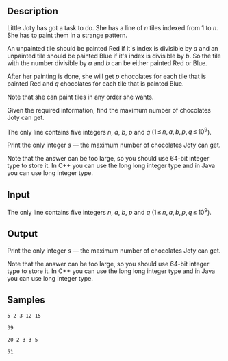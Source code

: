 ## Description

<div><p>Little Joty has got a task to do. She has a line of <span class="tex-span"><i>n</i></span> tiles indexed from <span class="tex-span">1</span> to <span class="tex-span"><i>n</i></span>. She has to paint them in a strange pattern.</p><p>An unpainted tile should be painted Red if it's index is divisible by <span class="tex-span"><i>a</i></span> and an unpainted tile should be painted Blue if it's index is divisible by <span class="tex-span"><i>b</i></span>. So the tile with the number divisible by <span class="tex-span"><i>a</i></span> and <span class="tex-span"><i>b</i></span> can be either painted Red or Blue.</p><p>After her painting is done, she will get <span class="tex-span"><i>p</i></span> chocolates for each tile that is painted Red and <span class="tex-span"><i>q</i></span> chocolates for each tile that is painted Blue.</p><p>Note that she can paint tiles in any order she wants.</p><p>Given the required information, find the maximum&nbsp;number of chocolates Joty can get.</p></div><div class="input-specification"><p>The only line contains five integers <span class="tex-span"><i>n</i></span>, <span class="tex-span"><i>a</i></span>, <span class="tex-span"><i>b</i></span>, <span class="tex-span"><i>p</i></span> and <span class="tex-span"><i>q</i></span> (<span class="tex-span">1 ≤ <i>n</i>, <i>a</i>, <i>b</i>, <i>p</i>, <i>q</i> ≤ 10<sup class="upper-index">9</sup></span>).</p></div><div class="output-specification"><p>Print the only integer <span class="tex-span"><i>s</i></span> — the maximum number of chocolates Joty can get.</p><p>Note that the answer can be too large, so you should use <span class="tex-span">64</span>-bit integer type to store it. In <span class="tex-font-style-tt">C++</span> you can use the <span class="tex-font-style-tt">long long</span> integer type and in <span class="tex-font-style-tt">Java</span> you can use <span class="tex-font-style-tt">long</span> integer type.</p></div>

## Input

<p>The only line contains five integers <span class="tex-span"><i>n</i></span>, <span class="tex-span"><i>a</i></span>, <span class="tex-span"><i>b</i></span>, <span class="tex-span"><i>p</i></span> and <span class="tex-span"><i>q</i></span> (<span class="tex-span">1 ≤ <i>n</i>, <i>a</i>, <i>b</i>, <i>p</i>, <i>q</i> ≤ 10<sup class="upper-index">9</sup></span>).</p>

## Output

<p>Print the only integer <span class="tex-span"><i>s</i></span> — the maximum number of chocolates Joty can get.</p><p>Note that the answer can be too large, so you should use <span class="tex-span">64</span>-bit integer type to store it. In <span class="tex-font-style-tt">C++</span> you can use the <span class="tex-font-style-tt">long long</span> integer type and in <span class="tex-font-style-tt">Java</span> you can use <span class="tex-font-style-tt">long</span> integer type.</p>

## Samples

```input1
5 2 3 12 15

```

```output1
39

```






```input2
20 2 3 3 5

```

```output2
51

```



